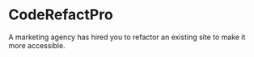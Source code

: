 # CodeRefactPro
A marketing agency has hired you to refactor an existing site to make it more accessible.
